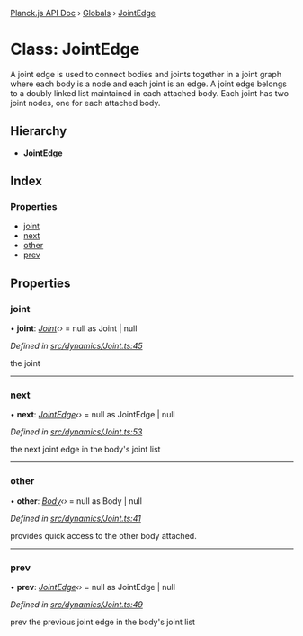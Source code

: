 [Planck.js API Doc](../README.md) › [Globals](../globals.md) › [JointEdge](jointedge.md)

# Class: JointEdge

A joint edge is used to connect bodies and joints together in a joint graph
where each body is a node and each joint is an edge. A joint edge belongs to
a doubly linked list maintained in each attached body. Each joint has two
joint nodes, one for each attached body.

## Hierarchy

* **JointEdge**

## Index

### Properties

* [joint](jointedge.md#joint)
* [next](jointedge.md#next)
* [other](jointedge.md#other)
* [prev](jointedge.md#prev)

## Properties

###  joint

• **joint**: *[Joint](joint.md)‹›* = null as Joint | null

*Defined in [src/dynamics/Joint.ts:45](https://github.com/shakiba/planck.js/blob/b8c946c/src/dynamics/Joint.ts#L45)*

the joint

___

###  next

• **next**: *[JointEdge](jointedge.md)‹›* = null as JointEdge | null

*Defined in [src/dynamics/Joint.ts:53](https://github.com/shakiba/planck.js/blob/b8c946c/src/dynamics/Joint.ts#L53)*

the next joint edge in the body's joint list

___

###  other

• **other**: *[Body](body.md)‹›* = null as Body | null

*Defined in [src/dynamics/Joint.ts:41](https://github.com/shakiba/planck.js/blob/b8c946c/src/dynamics/Joint.ts#L41)*

provides quick access to the other body attached.

___

###  prev

• **prev**: *[JointEdge](jointedge.md)‹›* = null as JointEdge | null

*Defined in [src/dynamics/Joint.ts:49](https://github.com/shakiba/planck.js/blob/b8c946c/src/dynamics/Joint.ts#L49)*

prev the previous joint edge in the body's joint list
